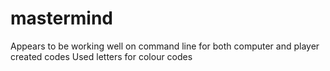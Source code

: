 # mastermind

Appears to be working well on command line for both computer and player created codes
Used letters for colour codes
